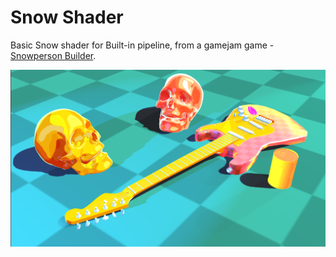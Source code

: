 # Snow Shader

 Basic Snow shader for Built-in pipeline, from a gamejam game - [Snowperson Builder](https://przekop.itch.io/snowman-builder).
 <p align="center">
  <img src="https://github.com/MPrzekop/Gradient-based-stylized-shader/blob/images/Images/models.png" height="20%" title="Image with guitar and can">
</p>
